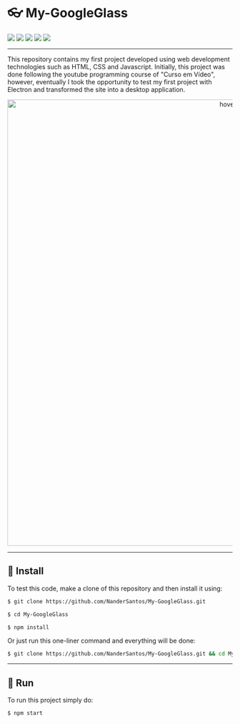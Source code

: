#	👓	My-GoogleGlass

<div align="left">
    <img src="https://img.shields.io/badge/language-javascript-yellow">
    <img src="https://img.shields.io/badge/app-electron-brightgreen">
    <img src="https://img.shields.io/badge/web-html-red">
    <img src="https://img.shields.io/badge/style-css-blue">
    <img src="https://img.shields.io/badge/license-MIT-blueviolet">
</div>

---
This repository contains my first project developed using web development technologies such as HTML, CSS and Javascript. Initially, this project was done following the youtube programming course of "Curso em Vídeo", however, eventually I took the opportunity to test my first project with Electron and transformed the site into a desktop application.

<p align="center">
  <img src="resources/gif.gif" width="1000" title="hover text">
</p>

---

##	📩	Install

To test this code, make a clone of this repository and then install it using:

```bash
$ git clone https://github.com/NanderSantos/My-GoogleGlass.git

$ cd My-GoogleGlass

$ npm install
```

Or just run this one-liner command and everything will be done:

```bash
$ git clone https://github.com/NanderSantos/My-GoogleGlass.git && cd My-GoogleGlass && npm install
```

---

##	🏃	Run

To run this project simply do:

```bash
$ npm start
```


